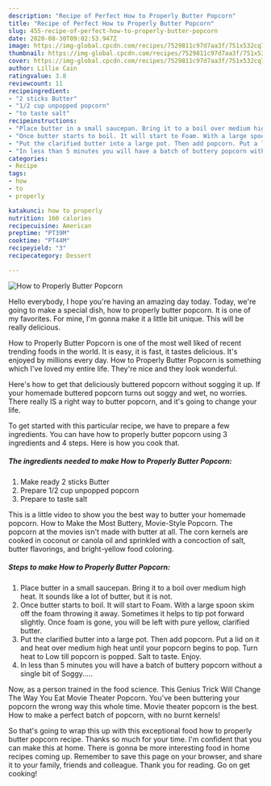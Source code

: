 ```yaml
---
description: "Recipe of Perfect How to Properly Butter Popcorn"
title: "Recipe of Perfect How to Properly Butter Popcorn"
slug: 455-recipe-of-perfect-how-to-properly-butter-popcorn
date: 2020-08-30T09:02:53.947Z
image: https://img-global.cpcdn.com/recipes/7529811c97d7aa3f/751x532cq70/how-to-properly-butter-popcorn-recipe-main-photo.jpg
thumbnail: https://img-global.cpcdn.com/recipes/7529811c97d7aa3f/751x532cq70/how-to-properly-butter-popcorn-recipe-main-photo.jpg
cover: https://img-global.cpcdn.com/recipes/7529811c97d7aa3f/751x532cq70/how-to-properly-butter-popcorn-recipe-main-photo.jpg
author: Lillie Cain
ratingvalue: 3.8
reviewcount: 11
recipeingredient:
- "2 sticks Butter"
- "1/2 cup unpopped popcorn"
- "to taste salt"
recipeinstructions:
- "Place butter in a small saucepan. Bring it to a boil over medium high heat.  It sounds like a lot of butter, but it is not."
- "Once butter starts to boil. It will start to Foam. With a large spoon skim off the foam throwing it away. Sometimes it helps to tip pot forward slightly. Once foam is gone, you will be left with pure yellow, clarified butter."
- "Put the clarified butter into a large pot. Then add popcorn. Put a lid on it and heat over medium high heat until your popcorn begins to pop. Turn heat to Low till popcorn is popped. Salt to taste.  Enjoy."
- "In less than 5 minutes you will have a batch of buttery popcorn without a single bit of Soggy....."
categories:
- Recipe
tags:
- how
- to
- properly

katakunci: how to properly 
nutrition: 160 calories
recipecuisine: American
preptime: "PT39M"
cooktime: "PT44M"
recipeyield: "3"
recipecategory: Dessert

---
```



![How to Properly Butter Popcorn](https://img-global.cpcdn.com/recipes/7529811c97d7aa3f/751x532cq70/how-to-properly-butter-popcorn-recipe-main-photo.jpg)

Hello everybody, I hope you're having an amazing day today. Today, we're going to make a special dish, how to properly butter popcorn. It is one of my favorites. For mine, I'm gonna make it a little bit unique. This will be really delicious.

How to Properly Butter Popcorn is one of the most well liked of recent trending foods in the world. It is easy, it is fast, it tastes delicious. It's enjoyed by millions every day. How to Properly Butter Popcorn is something which I've loved my entire life. They're nice and they look wonderful.

Here&#39;s how to get that deliciously buttered popcorn without sogging it up. If your homemade buttered popcorn turns out soggy and wet, no worries. There really IS a right way to butter popcorn, and it&#39;s going to change your life.


To get started with this particular recipe, we have to prepare a few ingredients. You can have how to properly butter popcorn using 3 ingredients and 4 steps. Here is how you cook that.

<!--inarticleads1-->

##### The ingredients needed to make How to Properly Butter Popcorn:

1. Make ready 2 sticks Butter
1. Prepare 1/2 cup unpopped popcorn
1. Prepare to taste salt


This is a little video to show you the best way to butter your homemade popcorn. How to Make the Most Buttery, Movie-Style Popcorn. The popcorn at the movies isn&#39;t made with butter at all. The corn kernels are cooked in coconut or canola oil and sprinkled with a concoction of salt, butter flavorings, and bright-yellow food coloring. 

<!--inarticleads2-->

##### Steps to make How to Properly Butter Popcorn:

1. Place butter in a small saucepan. Bring it to a boil over medium high heat.  It sounds like a lot of butter, but it is not.
1. Once butter starts to boil. It will start to Foam. With a large spoon skim off the foam throwing it away. Sometimes it helps to tip pot forward slightly. Once foam is gone, you will be left with pure yellow, clarified butter.
1. Put the clarified butter into a large pot. Then add popcorn. Put a lid on it and heat over medium high heat until your popcorn begins to pop. Turn heat to Low till popcorn is popped. Salt to taste.  Enjoy.
1. In less than 5 minutes you will have a batch of buttery popcorn without a single bit of Soggy.....


Now, as a person trained in the food science. This Genius Trick Will Change The Way You Eat Movie Theater Popcorn. You&#39;ve been buttering your popcorn the wrong way this whole time. Movie theater popcorn is the best. How to make a perfect batch of popcorn, with no burnt kernels! 

So that's going to wrap this up with this exceptional food how to properly butter popcorn recipe. Thanks so much for your time. I'm confident that you can make this at home. There is gonna be more interesting food in home recipes coming up. Remember to save this page on your browser, and share it to your family, friends and colleague. Thank you for reading. Go on get cooking!
